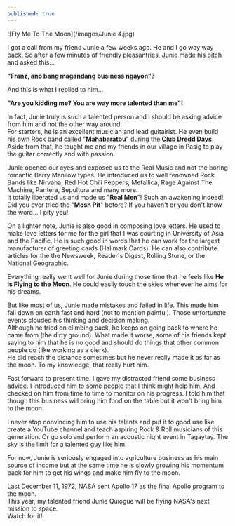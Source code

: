 ```yaml
---
published: true
---
```

![Fly Me To The Moon](/images/Junie 4.jpg)

I got a call from my friend Junie a few weeks ago. He and I go way way back. So after a few minutes of friendly pleasantries, Junie made his pitch and asked this...

**"Franz, ano bang magandang business ngayon"?**

And this is what I replied to him...

**"Are you kidding me? You are way more talented than me"!**

In fact, Junie truly is such a talented person and I should be asking advice from him and not the other way around.   
For starters, he is an excellent musician and lead guitairist. He even build his own Rock band called "**Mahabaratbu**" during the **Club Dredd Days**.   
Aside from that, he taught me and my friends in our village in Pasig to play the guitar correctly and with passion.

Junie opened our eyes and exposed us to the Real Music and not the boring romantic Barry Manilow types. He introduced us to well renowned Rock Bands like Nirvana, Red Hot Chili Peppers, Metallica, Rage Against The Machine, Pantera, Sepultura and many more.   
It totally liberated us and made us "**Real Men**"! Such an awakening indeed!   
Did you ever tried the "**Mosh Pit**" before? If you haven't or you don't know the word... I pity you!

On a lighter note, Junie is also good in composing love letters. He used to make love letters for me for the girl that I was courting in University of Asia and the Pacific. He is such good in words that he can work for the largest manufacturer of greeting cards (Hallmark Cards). He can also contribute articles for the the Newsweek, Reader's Digest, Rolling Stone, or the National Geographic.

Everything really went well for Junie during those time that he feels like **He is Flying to the Moon**. He could easily touch the skies whenever he aims for his dreams.

But like most of us, Junie made mistakes and failed in life. This made him fall down on earth fast and hard (not to mention painful). Those unfortunate events clouded his thinking and decision making.   
Although he tried on climbing back, he keeps on going back to where he came from (the dirty ground).   What made it worse, some of his friends kept saying to him that he is no good and should do things that other common people do (like working as a clerk).   
He did reach the distance sometimes but he never really made it as far as the moon. To my knowledge, that really hurt him.

Fast forward to present time. I gave my distracted friend some business advice. I introduced him to some people that I think might help him. And checked on him from time to time to monitor on his progress. I told him that though this business will bring him food on the table but it won't bring him to the moon. 

I never stop convincing him to use his talents and put it to good use like create a YouTube channel and teach aspiring Rock & Roll musicians of this generation. Or go solo and perform an acoustic night event in Tagaytay. The sky is the limit for a talented guy like him. 

For now, Junie is seriously engaged into agriculture business as his main source of income but at the same time he is slowly growing his momentum back for him to get his wings and make him fly to the moon.

Last December 11, 1972, NASA sent Apollo 17 as the final Apollo program to the moon.   
This year, my talented friend Junie Quiogue will be flying NASA's next mission to space.   
Watch for it!
